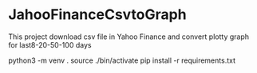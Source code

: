 # JahooFinanceCsvtoGraph
This project download csv file in Yahoo Finance and convert plotty graph for last8-20-50-100 days

python3 -m venv .
source ./bin/activate
pip install -r requirements.txt
